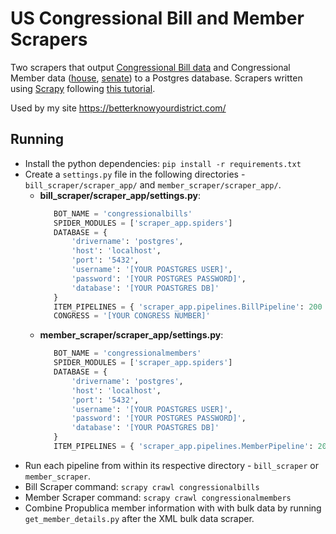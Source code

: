 # US Congressional Bill and Member Scrapers

Two scrapers that output [Congressional Bill data](https://www.gpo.gov/fdsys/bulkdata/BILLSTATUS) and Congressional Member data ([house](http://clerk.house.gov/xml/lists/MemberData.xml), [senate](https://www.senate.gov/general/contact_information/senators_cfm.xml)) to a Postgres database. Scrapers written using [Scrapy](https://scrapy.org/) following [this tutorial](http://newcoder.io/scrape/intro/).

Used by my site https://betterknowyourdistrict.com/

## Running

* Install the python dependencies: `pip install -r requirements.txt`
* Create a `settings.py` file in the following directories - `bill_scraper/scraper_app/` and `member_scraper/scraper_app/`.
   * **bill_scraper/scraper_app/settings.py**:
     ```python
        BOT_NAME = 'congressionalbills'
        SPIDER_MODULES = ['scraper_app.spiders']
        DATABASE = {
            'drivername': 'postgres',
            'host': 'localhost',
            'port': '5432',
            'username': '[YOUR POASTGRES USER]',
            'password': '[YOUR POSTGRES PASSWORD]',
            'database': '[YOUR POASTGRES DB]'
        }
        ITEM_PIPELINES = { 'scraper_app.pipelines.BillPipeline': 200 }
        CONGRESS = '[YOUR CONGRESS NUMBER]'
     ```
   * **member_scraper/scraper_app/settings.py**:
     ```python
        BOT_NAME = 'congressionalmembers'
        SPIDER_MODULES = ['scraper_app.spiders']
        DATABASE = {
            'drivername': 'postgres',
            'host': 'localhost',
            'port': '5432',
            'username': '[YOUR POASTGRES USER]',
            'password': '[YOUR POSTGRES PASSWORD]',
            'database': '[YOUR POASTGRES DB]'
        }
        ITEM_PIPELINES = { 'scraper_app.pipelines.MemberPipeline': 200 }
     ```
* Run each pipeline from within its respective directory - `bill_scraper` or `member_scraper`.
* Bill Scraper command: `scrapy crawl congressionalbills`
* Member Scraper command: `scrapy crawl congressionalmembers`
* Combine Propublica member information with with bulk data by running `get_member_details.py` after the XML bulk data scraper.
